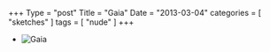 +++
Type = "post"
Title = "Gaia"
Date = "2013-03-04"
categories = [ "sketches" ]
tags = [
    "nude"
]
+++

* ![Gaia](/posts/2013/03-04-gaia/SCN_0057_cropped.jpg)

<!--more-->

